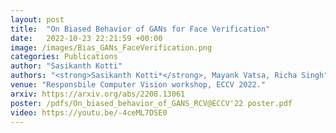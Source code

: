 ```yaml
---
layout: post
title:  "On Biased Behavior of GANs for Face Verification"
date:   2022-10-23 22:21:59 +00:00
image: /images/Bias_GANs_FaceVerification.png
categories: Publications
author: "Sasikanth Kotti"
authors: "<strong>Sasikanth Kotti*</strong>, Mayank Vatsa, Richa Singh"
venue: "Responsbile Computer Vision workshop, ECCV 2022."
arxiv: https://arxiv.org/abs/2208.13061
poster: /pdfs/On_biased_behavior_of_GANS_RCV@ECCV'22 poster.pdf
video: https://youtu.be/-4ceML7DSE0
---
```

